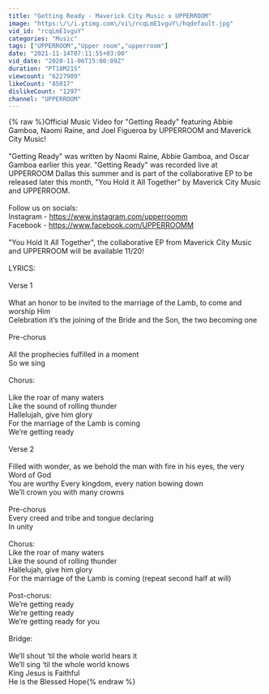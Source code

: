 ```yaml
---
title: "Getting Ready - Maverick City Music x UPPERROOM"
image: "https:\/\/i.ytimg.com\/vi\/rcqLmE1vguY\/hqdefault.jpg"
vid_id: "rcqLmE1vguY"
categories: "Music"
tags: ["UPPERROOM","Upper room","upperroom"]
date: "2021-11-14T07:11:55+03:00"
vid_date: "2020-11-06T15:00:09Z"
duration: "PT18M21S"
viewcount: "6227909"
likeCount: "85017"
dislikeCount: "1297"
channel: "UPPERROOM"
---
```

{% raw %}Official Music Video for &quot;Getting Ready&quot; featuring Abbie Gamboa, Naomi Raine, and Joel Figueroa by UPPERROOM and Maverick City Music! <br /><br />&quot;Getting Ready&quot; was written by Naomi Raine, Abbie Gamboa, and Oscar Gamboa earlier this year. &quot;Getting Ready&quot; was recorded live at UPPERROOM Dallas this summer and is part of the collaborative EP to be released later this month, &quot;You Hold it All Together&quot; by Maverick City Music and UPPERROOM.       <br />                                               <br />Follow us on socials:<br />Instagram - <a rel="nofollow" target="blank" href="https://www.instagram.com/upperroomm">https://www.instagram.com/upperroomm</a><br />Facebook - <a rel="nofollow" target="blank" href="https://www.facebook.com/UPPERROOMM">https://www.facebook.com/UPPERROOMM</a><br /><br />&quot;You Hold It All Together&quot;, the collaborative EP from Maverick City Music and UPPERROOM will be available 11/20!  <br /><br />LYRICS:<br /><br />Verse 1<br /><br />What an honor to be invited to the marriage of the Lamb, to come and worship Him<br />Celebration it’s the joining of the Bride and the Son, the two becoming one<br /><br />Pre-chorus<br /><br />All the prophecies fulfilled in a moment <br />So we sing<br /><br />Chorus:<br /><br />Like the roar of many waters <br />Like the sound of rolling thunder <br />Hallelujah, give him glory<br />For the marriage of the Lamb is coming<br />We’re getting ready<br /><br />Verse 2<br /><br />Filled with wonder, as we behold the man with fire in his eyes, the very Word of God<br />You are worthy Every kingdom, every nation bowing down<br />We’ll crown you with many crowns <br /><br />Pre-chorus<br />Every creed and tribe and tongue declaring<br />In unity<br /><br />Chorus:<br />Like the roar of many waters <br />Like the sound of rolling thunder <br />Hallelujah, give him glory<br />For the marriage of the Lamb is coming (repeat second half at will)<br /><br />Post-chorus:<br />We’re getting ready <br />We’re getting ready <br />We’re getting ready for you<br /><br />Bridge:<br /><br />We’ll shout ‘til the whole world hears it<br />We’ll sing ‘til the whole world knows<br />King Jesus is Faithful<br />He is the Blessed Hope{% endraw %}
